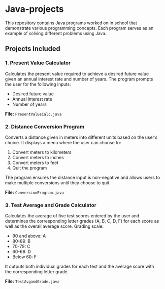 # Java-projects

This repository contains Java programs worked on in school that demonstrate various programming concepts. Each program serves as an example of solving different problems using Java.

## Projects Included

### 1. Present Value Calculator

Calculates the present value required to achieve a desired future value given an annual interest rate and number of years. The program prompts the user for the following inputs:
- Desired future value
- Annual interest rate
- Number of years

**File:** `PresentValueCalc.java`

### 2. Distance Conversion Program

Converts a distance given in meters into different units based on the user’s choice. It displays a menu where the user can choose to:
1. Convert meters to kilometers
2. Convert meters to inches
3. Convert meters to feet
4. Quit the program

The program ensures the distance input is non-negative and allows users to make multiple conversions until they choose to quit.

**File:** `ConversionProgram.java`

### 3. Test Average and Grade Calculator

Calculates the average of five test scores entered by the user and determines the corresponding letter grades (A, B, C, D, F) for each score as well as the overall average score. Grading scale:
- 90 and above: A
- 80-89: B
- 70-79: C
- 60-69: D
- Below 60: F

It outputs both individual grades for each test and the average score with the corresponding letter grade.

**File:** `TestAvgandGrade.java`

